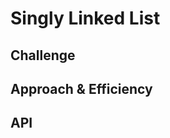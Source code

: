 # Singly Linked List

## Challenge

<!-- Description of the challenge -->

## Approach & Efficiency

<!-- What approach did you take? Why? What is the Big O space/time for this approach? -->

## API

<!-- Description of each method publicly available to your Linked List -->
